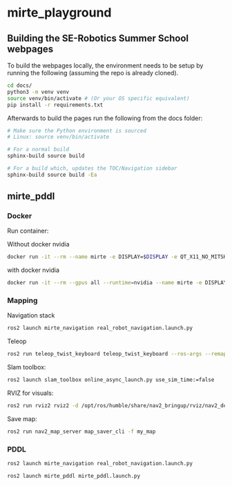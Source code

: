 # mirte_playground

## Building the SE-Robotics Summer School webpages
To build the webpages locally, the environment needs to be setup by running the following (assuming the repo is already cloned).
```sh
cd docs/
python3 -m venv venv
source venv/bin/activate # (Or your OS specific equivalent)
pip install -r requirements.txt
```

Afterwards to build the pages run the following from the docs folder:
```sh
# Make sure the Python environment is sourced
# Linux: source venv/bin/activate

# For a normal build
sphinx-build source build

# For a build which, updates the TOC/Navigation sidebar
sphinx-build source build -Ea
```

## mirte_pddl

### Docker

Run container:

Without docker nvidia
```Bash
docker run -it --rm --name mirte -e DISPLAY=$DISPLAY -e QT_X11_NO_MITSHM=1 -v /dev/dri:/dev/dri -v /tmp/.X11-unix:/tmp/.X11-unix -v /etc/localtime:/etc/localtime:ro --network host --cap-add SYS_ADMIN --device /dev/fuse --security-opt apparmor:unconfined mirte
```

with docker nvidia
```Bash
docker run -it --rm --gpus all --runtime=nvidia --name mirte -e DISPLAY=$DISPLAY -e QT_X11_NO_MITSHM=1 -e NVIDIA_VISIBLE_DEVICES=all -e NVIDIA_DRIVER_CAPABILITIES=all -v /dev/dri:/dev/dri -v /tmp/.X11-unix:/tmp/.X11-unix -v /etc/localtime:/etc/localtime:ro -v $HOME/real_mirte_ws/src/mirte_navigation:/home/ubuntu-user/mirte_ws/src/mirte_navigation -v $HOME/real_mirte_ws/src/mirte_playground:/home/ubuntu-user/mirte_ws/src/mirte_playground --network host --cap-add SYS_ADMIN --device /dev/fuse --security-opt apparmor:unconfined mirte
```

### Mapping

Navigation stack
```Bash
ros2 launch mirte_navigation real_robot_navigation.launch.py
```

Teleop
```Bash
ros2 run teleop_twist_keyboard teleop_twist_keyboard --ros-args --remap cmd_vel:=/mirte_base_controller/cmd_vel
```

Slam toolbox:
```Bash
ros2 launch slam_toolbox online_async_launch.py use_sim_time:=false
```

RVIZ for visuals:
```Bash
ros2 run rviz2 rviz2 -d /opt/ros/humble/share/nav2_bringup/rviz/nav2_default_view.rviz
```

Save map:
```Bash
ros2 run nav2_map_server map_saver_cli -f my_map
```

### PDDL

```Bash
ros2 launch mirte_navigation real_robot_navigation.launch.py
```

```Bash
ros2 launch mirte_pddl mirte_pddl.launch.py
```
